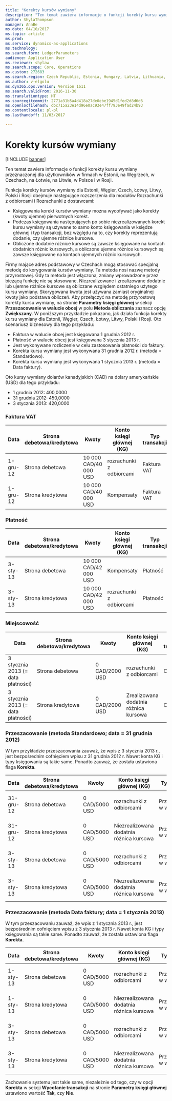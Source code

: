 ```yaml
---
title: "Korekty kursów wymiany"
description: "Ten temat zawiera informacje o funkcji korekty kursu wymiany przeznaczonej dla użytkowników w firmach w Estonii, na Węgrzech, w Czechach, na Łotwie, na Litwie, w Polsce i w Rosji."
author: ShylaThompson
manager: AnnBe
ms.date: 04/10/2017
ms.topic: article
ms.prod: 
ms.service: dynamics-ax-applications
ms.technology: 
ms.search.form: LedgerParameters
audience: Application User
ms.reviewer: shylaw
ms.search.scope: Core, Operations
ms.custom: 272683
ms.search.region: Czech Republic, Estonia, Hungary, Latvia, Lithuania, Poland, Russia
ms.author: v-elgolu
ms.dyn365.ops.version: Version 1611
ms.search.validFrom: 2016-11-30
ms.translationtype: HT
ms.sourcegitcommit: 2771a31b5a4d418a27de0ebe1945d1fed2d8d6d6
ms.openlocfilehash: dbc715a23e14d96e0ac93e47ff793e49fad24b93
ms.contentlocale: pl-pl
ms.lasthandoff: 11/03/2017

---
```


# <a name="exchange-rate-adjustments"></a>Korekty kursów wymiany

[!INCLUDE [banner](../includes/banner.md)]

Ten temat zawiera informacje o funkcji korekty kursu wymiany przeznaczonej dla użytkowników w firmach w Estonii, na Węgrzech, w Czechach, na Łotwie, na Litwie, w Polsce i w Rosji.

Funkcja korekty kursów wymiany dla Estonii, Węgier, Czech, Łotwy, Litwy, Polski i Rosji obejmuje następujące rozszerzenia dla modułów Rozrachunki z odbiorcami i Rozrachunki z dostawcami:

-   Księgowania korekt kursów wymiany można wycofywać jako korekty (kwoty ujemne) pierwotnych korekt.
-   Podczas księgowania następujących po sobie niezrealizowanych korekt kursu wymiany są używane to samo konto księgowania w księdze głównej i typ transakcji, bez względu na to, czy korekty reprezentują dodanie, czy ujemne różnice kursowe.
-   Obliczone dodatnie różnice kursowe są zawsze księgowane na kontach dodatnich różnic kursowych, a obliczone ujemne różnice kursowych są zawsze księgowane na kontach ujemnych różnic kursowych.

Firmy mające adres podstawowy w Czechach mogą stosować specjalną metodę do korygowania kursów wymiany. Ta metoda nosi nazwę metody przyrostowej. Gdy ta metoda jest włączona, zmiany wprowadzone przez bieżącą funkcję nie są stosowane. Niezrealizowane i zrealizowane dodatnie lub ujemne różnice kursowe są obliczane względem ostatniego użytego kursu wymiany. Skorygowana kwota jest używana zamiast oryginalnej kwoty jako podstawa obliczeń. Aby przełączyć na metodę przyrostową korekty kursu wymiany, na stronie **Parametry księgi głównej** w sekcji **Przeszacowanie w walucie obcej** w polu **Metoda obliczania** zaznacz opcję **Zwiększany**. W poniższym przykładzie pokazano, jak działa funkcja korekty kursu wymiany dla Estonii, Węgier, Czech, Łotwy, Litwy, Polski i Rosji. Oto scenariusz biznesowy dla tego przykładu:

-   Faktura w walucie obcej jest księgowana 1 grudnia 2012 r.
-   Płatność w walucie obcej jest księgowana 3 stycznia 2013 r.
-   Jest wykonywane rozliczenie w celu zastosowania płatności do faktury.
-   Korekta kursu wymiany jest wykonywana 31 grudnia 2012 r. (metoda = Standardowo).
-   Korekta kursu wymiany jest wykonywana 1 stycznia 2013 r. (metoda = Data faktury).

Oto kursy wymiany dolarów kanadyjskich (CAD) na dolary amerykańskie (USD) dla tego przykładu:

-   1 grudnia 2012: 400,0000
-   31 grudnia 2012: 450,0000
-   3 stycznia 2013: 420,0000

### <a name="invoice"></a>Faktura VAT

| Data                             | Strona debetowa/kredytowa | Kwoty               | Konto księgi głównej (KG)    | Typ transakcji             | Typ księgowania       | Strona kredytowa | Korekta |
|----------------------------------|--------------|-----------------------|--------------------------------|------------------------------|--------------------|--------|------------|
| 1-gru-12                         | Strona debetowa        | 10 000 CAD/40 000 USD | rozrachunki z odbiorcami                             | Faktura VAT                      | Saldo odbiorcy   |        |            |
| 1-gru-12                         | Strona kredytowa       | 10 000 CAD/40 000 USD | Kompensaty                         | Faktura VAT                      | Arkusz księgi     | X      |

### <a name="payment"></a>Płatność

| Data                             | Strona debetowa/kredytowa | Kwoty               | Konto księgi głównej (KG)    | Typ transakcji             | Typ księgowania       | Strona kredytowa | Korekta |
|----------------------------------|--------------|-----------------------|--------------------------------|------------------------------|--------------------|--------|------------|
| 3-sty-13                         | Strona debetowa        | 10 000 CAD/42 000 USD | Kompensaty                         | Płatność                      | Arkusz księgi     |        |            |
| 3-sty-13                         | Strona kredytowa       | 10 000 CAD/42 000 USD | rozrachunki z odbiorcami                             | Płatność                      | Saldo odbiorcy   | X      |            |

### <a name="settlement"></a>Miejscowość

| Data                             | Strona debetowa/kredytowa | Kwoty               | Konto księgi głównej (KG)    | Typ transakcji             | Typ księgowania       | Strona kredytowa | Korekta |
|----------------------------------|--------------|-----------------------|--------------------------------|------------------------------|--------------------|--------|------------|
|3 stycznia 2013 (= data płatności) | Strona debetowa        | 0 CAD/2000 USD       | rozrachunki z odbiorcami                             | Odbiorca                     | Zysk z tytułu dodatnich różnic kursowych |        |            |
3 stycznia 2013 (= data płatności) | Strona kredytowa       | 0 CAD/2000 USD       | Zrealizowana dodatnia różnica kursowa   | Odbiorca                     | Zysk z tytułu dodatnich różnic kursowych | X      |            |


### <a name="revaluation--standard-method-date--december-31-2012"></a>Przeszacowanie (metoda Standardowo; data = 31 grudnia 2012)
W tym przykładzie przeszacowania zauważ, że wpis z 3 stycznia 2013 r., jest bezpośrednim cofnięciem wpisu z 31 grudnia 2012 r. Nawet konta KG i typy księgowania są takie same. Ponadto zauważ, że została ustawiona flaga **Korekta**.

| Data                             | Strona debetowa/kredytowa | Kwoty               | Konto księgi głównej (KG)    | Typ transakcji             | Typ księgowania       | Strona kredytowa | Korekta |
|----------------------------------|--------------|-----------------------|--------------------------------|------------------------------|--------------------|--------|------------|
| 31-gru-12           | Strona debetowa        | 0 CAD/5000 USD       | rozrachunki z odbiorcami                             | Przeszacowanie w walucie obcej | Zysk z tytułu dodatnich różnic kursowych |        |            |
| 31-gru-12           | Strona kredytowa       | 0 CAD/5000 USD       | Niezrealizowana dodatnia różnica kursowa | Przeszacowanie w walucie obcej | Zysk z tytułu dodatnich różnic kursowych | X      |            |
| 3-sty-13            | Strona debetowa        | 0 CAD/5000 USD       | rozrachunki z odbiorcami                             | Przeszacowanie w walucie obcej | Zysk z tytułu dodatnich różnic kursowych |        | X          |
 3-sty-13            | Strona kredytowa       | 0 CAD/5000 USD       | Niezrealizowana dodatnia różnica kursowa | Przeszacowanie w walucie obcej | Zysk z tytułu dodatnich różnic kursowych | X      | X          |


### <a name="revaluation-invoice-date-method-date--january-1-2013"></a>Przeszacowanie (metoda Data faktury; data = 1 stycznia 2013)
W tym przeszacowaniu zauważ, że wpis z 1 stycznia 2013 r., jest bezpośrednim cofnięciem wpisu z 3 stycznia 2013 r. Nawet konta KG i typy księgowania są takie same. Ponadto zauważ, że została ustawiona flaga **Korekta**.

| Data   | Strona debetowa/kredytowa | Kwoty | Konto księgi głównej (KG)| Typ transakcji| Typ księgowania| Strona kredytowa | Korekta |
|--------|--------------|---------|----------------------------|----------------|--------|------------|--------------|
|1-sty-13 | Strona debetowa  | 0 CAD/5000 USD | rozrachunki z odbiorcami                             | Przeszacowanie w walucie obcej | Zysk z tytułu dodatnich różnic kursowych |   | X |
|1-sty-13 | Strona kredytowa | 0 CAD/5000 USD | Niezrealizowana dodatnia różnica kursowa | Przeszacowanie w walucie obcej | Zysk z tytułu dodatnich różnic kursowych | X | X |
|3-sty-13 | Strona debetowa  | 0 CAD/5000 USD | rozrachunki z odbiorcami                             | Przeszacowanie w walucie obcej | Zysk z tytułu dodatnich różnic kursowych |   |   |
|3-sty-13 | Strona kredytowa | 0 CAD/5000 USD | Niezrealizowana dodatnia różnica kursowa | Przeszacowanie w walucie obcej | Zysk z tytułu dodatnich różnic kursowych | X |   |

Zachowanie systemu jest takie same, niezależnie od tego, czy w opcji **Korekta** w sekcji **Wycofanie transakcji** na stronie **Parametry księgi głównej** ustawiono wartość **Tak**, czy **Nie**.




